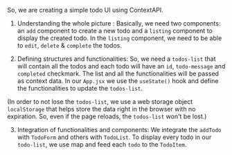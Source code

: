 So, we are creating a simple todo UI using ContextAPI. 

1. Understanding the whole picture : Basically, we need two components: an `add` component to create a new todo and a `listing` component to display the created todo. In the `listing` component, we need to be able to `edit`, `delete` & `complete` the todos. 

2. Defining structures and functionalities: So, we need a `todos-list` that will contain all the todos and each todo will have an `id`, `todo-message` and `completed` checkmark. The list and all the functionalities will be passed as context data. In our `App.jsx` we use the `useState()` hook and define the functionalities to update the `todos-list`.

(In order to not lose the `todos-list`, we use a web storage object `localStorage` that helps store the data right in the browser with no expiration. So, even if the page reloads, the `todos-list` won't be lost.)

3. Integration of functionalities and components: We integrate the `addTodo` with `TodoForm` and others with `TodoList`. To display every todo in our `todo-list`, we use map and feed each `todo` to the `TodoItem`. 